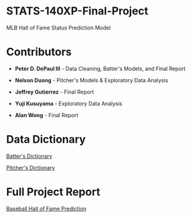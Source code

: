 # STATS-140XP-Final-Project
MLB Hall of Fame Status Prediction Model

# Contributors

- **Peter D. DePaul III** - Data Cleaning, Batter's Models, and Final Report

- **Nelson Duong** - Pitcher's Models & Exploratory Data Analysis

- **Jeffrey Gutierrez** - Final Report

- **Yuji Kusuyama** - Exploratory Data Analysis

- **Alan Wong** - Final Report

# Data Dictionary

[Batter's Dictionary](Dictionary/Batter_Variables.md)

[Pitcher's Dictionary](Dictionary/Pitcher_Variables.md)

# Full Project Report

[Baseball Hall of Fame Prediction](Final-Report.pdf)
